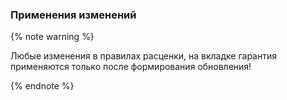 ### Применения изменений
{% note warning %}

Любые изменения в правилах расценки, на вкладке гарантия применяются только после формирования обновления!

{% endnote %}